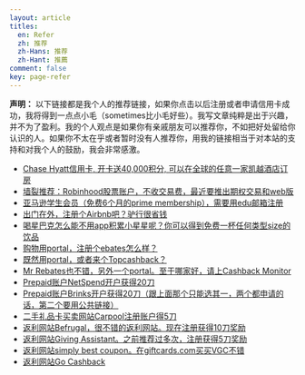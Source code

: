 ```yaml
---
layout: article
titles:
  en: Refer
  zh: 推荐
  zh-Hans: 推荐
  zh-Hant: 推薦
comment: false
key: page-refer
---
```


**声明：**
以下链接都是我个人的推荐链接，如果你点击以后注册或者申请信用卡成功，我将得到一点点小毛（sometimes比小毛好些）。我写文章纯粹是出于兴趣，并不为了盈利。我的个人观点是如果你有亲戚朋友可以推荐你，不如把好处留给你认识的人。如果你不太在乎或者暂时没有人推荐你，用我的链接相当于对本站的支持和对我个人的鼓励，我会非常感激。

- [Chase Hyatt信用卡, 开卡送40,000积分, 可以在全球的任意一家凯越酒店订房][hyatt]
- [墙裂推荐：Robinhood股票账户，不收交易费，最近要推出期权交易和web版][robinhood]
- [亚马逊学生会员（免费6个月的prime membership），需要用edu邮箱注册][amazon]
- [出门在外，注册个Airbnb吧？驴行很省钱][airbnb]
- [喝星巴克怎么能不用app积累小星星呢？你可以得到免费一杯任何类型size的饮品][starbucks]
- [购物用portal，注册个ebates怎么样？][ebates]
- [既然用portal，或者来个Topcashback？][topcashback]
- [Mr Rebates也不错，另外一个portal。至于哪家好，请上Cashback Monitor][mrrebates]
- [Prepaid账户NetSpend开户获得20刀][netspend]
- [Prepaid账户Brinks开户获得20刀（跟上面那个只能选其一，两个都申请的话，第二个要用公共链接）][brinks]
- [二手礼品卡买卖网站Carpool注册账户得5刀][cardpool]
- [返利网站Befrugal，很不错的返利网站。现在注册获得10刀奖励][befrugal]
- [返利网站Giving Assistant。之前推荐过多次，注册获得5刀奖励][givingass]
- [返利网站simply best coupon。在giftcards.com买买VGC不错][simplybest]
- [返利网站Go Cashback][gocashback]

[hyatt]: https://www.referyourchasecard.com/205/5CE0LP7V8B
[robinhood]: http://share.robinhood.com/xiangyg1
[amazon]: http://www.amazon.com/gp/student/signup/info?ie=UTF8&refcust=FD24CDKIV4V2XKL4MOCY6R5HBM&ref_type=generic
[airbnb]: http://www.airbnb.com/c/xgu228?s=8
[starbucks]: http://refer.starbucks.com/v2/share/6149172321054435805/77696c6c6775407961686f6f2e636f6d
[ebates]: http://www.ebates.com/rf.do?referrerid=pn3%2FBSjsI1XhPFkeH8jeKQ%3D%3D&eeid=28187
[topcashback]: http://www.topcashback.com/ref/shamrock
[mrrebates]: http://www.mrrebates.com?refid=1058810/
[netspend]: https://mynetspendcard.com/prepaid-debit-card/applyNow.m?uref=5379135708
[brinks]: https://www.brinksprepaidmastercard.com/prepaid-debit-card/applyNow.m?ctxName=b_raf&uref=2848114083
[cardpool]: http://refer.cardpool.com/v2/share/6183860960342641247
[befrugal]: http://www.befrugal.com/referral/?ref=TXOQJGI
[givingass]: https://givingassistant.org/?rid=x61u06j0ez
[simplybest]: https://www.simplybestcoupons.com/?refid=49191
[gocashback]: http://www.gocashback.com/r/1385882

